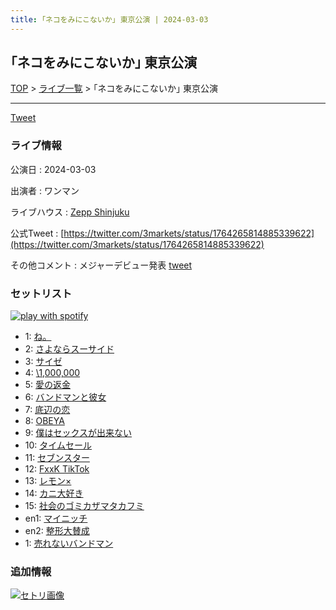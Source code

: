```yaml
---
title: ｢ネコをみにこないか｣ 東京公演 | 2024-03-03
---
```

## ｢ネコをみにこないか｣ 東京公演

[TOP](/setlist/) > [ライブ一覧](lives.html) > ｢ネコをみにこないか｣ 東京公演

___

<a href="https://twitter.com/share?ref_src=twsrc%5Etfw" data-text="3markets[ ]セットリスト > ｢ネコをみにこないか｣ 東京公演" class="twitter-share-button" data-via="3markets" data-hashtags="3markets" data-related="3markets" data-show-count="false">Tweet</a>

### ライブ情報

公演日
:    2024-03-03

出演者
:    ワンマン

ライブハウス
:    [Zepp Shinjuku](livehouse072.html)

公式Tweet
:    [https://twitter.com/3markets/status/1764265814885339622](https://twitter.com/3markets/status/1764265814885339622)

その他コメント
:    メジャーデビュー発表 [tweet](https://twitter.com/3markets/status/1764265814885339622)

### セットリスト


[![play with spotify](images/spotify-icon.png)](https://open.spotify.com/playlist/2Y1tsbobMLzkirzl0XRlma)



*  1: [ね。](song076.html)
*  2: [さよならスーサイド](song013.html)
*  3: [サイゼ](song004.html)
*  4: [\1,000,000](song022.html)
*  5: [愛の返金](song012.html)
*  6: [バンドマンと彼女](song009.html)
*  7: [底辺の恋](song008.html)
*  8: [OBEYA](song021.html)
*  9: [僕はセックスが出来ない](song006.html)
*  10: [タイムセール](song007.html)
*  11: [セブンスター](song020.html)
*  12: [FxxK TikTok](song082.html)
*  13: [レモン×](song003.html)
*  14: [カニ大好き](song079.html)
*  15: [社会のゴミカザマタカフミ](song002.html)
*  en1: [マイニッチ](song046.html)
*  en2: [整形大賛成](song005.html)
*  1: [売れないバンドマン](song089.html)


### 追加情報

[![セトリ画像](images/108.jpg)](images/108.jpg)





<script async src="https://platform.twitter.com/widgets.js" charset="utf-8"></script>